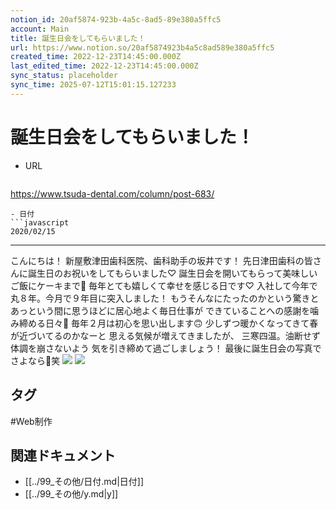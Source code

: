 ```yaml
---
notion_id: 20af5874-923b-4a5c-8ad5-89e380a5ffc5
account: Main
title: 誕生日会をしてもらいました！
url: https://www.notion.so/20af5874923b4a5c8ad589e380a5ffc5
created_time: 2022-12-23T14:45:00.000Z
last_edited_time: 2022-12-23T14:45:00.000Z
sync_status: placeholder
sync_time: 2025-07-12T15:01:15.127233
---
```

# 誕生日会をしてもらいました！

- URL
  ```javascript
https://www.tsuda-dental.com/column/post-683/
  ```
- 日付
  ```javascript
2020/02/15
  ```
---
こんにちは！
新屋敷津田歯科医院、歯科助手の坂井です！
先日津田歯科の皆さんに誕生日のお祝いをしてもらいました♡
誕生日会を開いてもらって美味しいご飯にケーキまで🤗
毎年とても嬉しくて幸せを感じる日です♡
入社して今年で丸８年。今月で９年目に突入しました！
もうそんなにたったのかという驚きと
あっという間に思うほどに居心地よく毎日仕事が
できていることへの感謝を噛み締める日々🦷
毎年２月は初心を思い出します🙃
少しずつ暖かくなってきて春が近づいてるのかなーと
思える気候が増えてきましたが、
三寒四温。油断せず体調を崩さないよう
気を引き締めて過ごしましょう！
最後に誕生日会の写真でさよなら👋笑
![](https://www.tsuda-dental.com/column/_data/contribute/images/683_1_18.jpg)
![](https://www.tsuda-dental.com/column/_data/contribute/images/683_1_19.jpg)

## タグ

#Web制作 

## 関連ドキュメント

- [[../99_その他/日付.md|日付]]
- [[../99_その他/y.md|y]]
